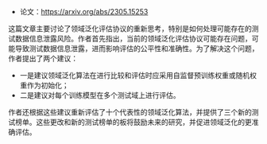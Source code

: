 - 论文：https://arxiv.org/abs/2305.15253

这篇文章主要讨论了领域泛化评估协议的重新思考，特别是如何处理可能存在的测试数据信息泄露风险。作者首先指出，当前的领域泛化评估协议可能存在问题，可能导致测试数据信息泄露，进而影响评估的公平性和准确性。为了解决这个问题，作者提出了两个建议：
- 一是建议领域泛化算法在进行比较和评估时应采用自监督预训练权重或随机权重作为初始化；
- 二是建议对每个训练模型在多个测试域上进行评估。

作者还根据这些建议重新评估了十个代表性的领域泛化算法，并提供了三个新的测试榜单。这些更改和新的测试榜单的板将鼓励未来的研究，并促进领域泛化的更准确评估。